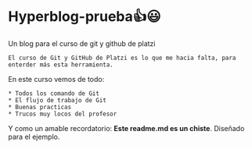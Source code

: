 # Hyperblog-prueba👍😃
Un blog para el curso de git y github de platzi

    El curso de Git y GitHub de Platzi es lo que me hacia falta, para enterder más esta herramienta.

En este curso vemos de todo:

    * Todos los comando de Git
    * El flujo de trabajo de Git
    * Buenas practicas
    * Trucos muy locos del profesor
    
Y como un amable recordatorio: **Este readme.md es un chiste**. Diseñado para el ejemplo. 

